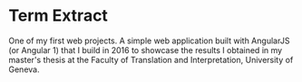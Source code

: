 # Term Extract

One of my first web projects. A simple web application built with AngularJS (or Angular 1) that I build in 2016 to showcase the results I obtained in my master's thesis at the Faculty of Translation and Interpretation, University of Geneva.
